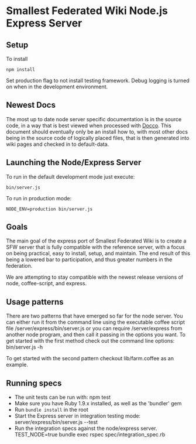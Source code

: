 # Smallest Federated Wiki Node.js Express Server #
## Setup ##

To install

	npm install

Set production flag to not install testing framework.
Debug logging is turned on when in the development environment.

## Newest Docs ##
The most up to date node server specific documentation is in the source
code, in a way that is best viewed when processed with 
[Docco](http://jashkenas.github.com/docco/). This document should eventually
only be an install how to, with most other docs being in the source code
of logically placed files, that is then generated into wiki pages and checked
in to default-data.

## Launching the Node/Express Server ##
To run in the default development mode just execute:

	bin/server.js

To run in production mode:

	NODE_ENV=production bin/server.js

## Goals ##
The main goal of the express port of Smallest Federated Wiki is to create a
SFW server that is fully compatible with the reference server, with a focus
on being practical, easy to install, setup, and maintain.  The end result of this being
a lowered bar to participation, and thus greater numbers in the federation.

We are attempting to stay compatible  with the newest release versions of
node, coffee-script, and express.

## Usage patterns ##
There are two patterns that have emerged so far for the node server.
You can either run it from the command line using the executable coffee script
file /server/express/bin/server.js or you can require /server/express from another
node program, and then call it passing in the options you want.
To get started with the first method check out the command line options:
	bin/server.js -h

To get started with the second pattern checkout lib/farm.coffee as an example.

## Running specs ##

* The unit tests can be run with:
		npm test
* Make sure you have Ruby 1.9.x installed, as well as the 'bundler' gem
* Run `bundle install` in the root
* Start the Express server in integration testing mode: 
		server/express/bin/server.js --test
* Run the integration specs against the node/express server.
		TEST_NODE=true bundle exec rspec spec/integration_spec.rb 
